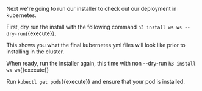 Next we're going to run our installer to check out our deployment in kubernetes.

First, dry run the install with the following command `h3 install ws ws --dry-run`{{execute}}.

This shows you what the final kubernetes yml files will look like prior to installing in the cluster.

When ready, run the installer again, this time with non --dry-run `h3 install ws ws`{{execute}}

Run `kubectl get pods`{{execute}} and ensure that your pod is installed. 


